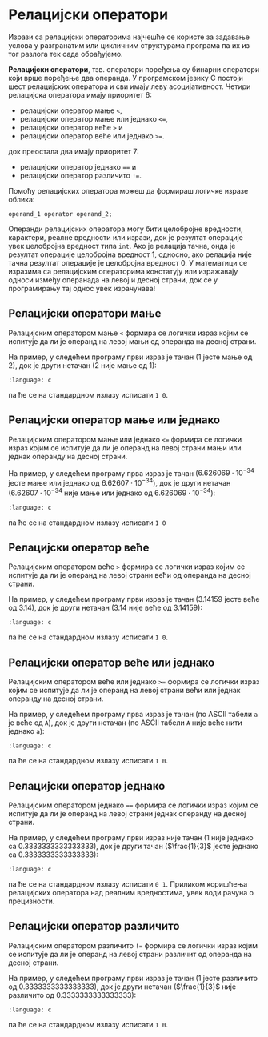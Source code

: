 # Релацијски оператори

Изрази са релацијски операторима најчешће се користе за задавање услова у
разгранатим или цикличним структурама програма па их из тог разлога тек сада
обрађујемо.

**Релацијски оператори**, тзв. оператори поређења су бинарни оператори који
врше поређење два операнда. У програмском језику C постоји шест релацијских
оператора и сви имају леву асоцијативност. Четири релацијска оператора имају
приоритет 6:

- релацијски оператор мање `<`,
- релацијски оператор мање или једнако `<=`,
- релацијски оператор веће `>` и
- релацијски оператор веће или једнако `>=`.

док преостала два имају приоритет 7:

- релацијски оператор једнако `==` и
- релацијски оператор различито `!=`.

Помоћу релацијских оператора можеш да формираш логичке изразе облика:

```text
operand_1 operator operand_2;
```

Операнди релацијских оператора могу бити целобројне вредности, карактери,
реалне вредности или изрази, док је резултат операције увек целобројна вредност
типа `int`. Ако је релација тачна, онда је резултат операције целобројна
вредност $1$, односно, ако релација није тачна резултат операције је целобројна
вредност $0$. У математици се изразима са релацијским операторима констатују
или изражавају односи између операнада на левој и десној страни, док се у
програмирању тај однос увек израчунава!

## Релацијски оператори мање

Релацијским оператором мање `<` формира се логички израз којим се испитује да
ли је операнд на левој мањи од операнда на десној страни.

На пример, у следећем програму први израз је тачан ($1$ јесте мање од $2$), док
је други нетачан ($2$ није мање од $1$):

```{literalinclude} code/relational0.c
:language: c
```

па ће се на стандардном излазу исписати `1 0`.

## Релацијски оператор мање или једнако

Релацијским оператором мање или једнако `<=` формира се логички израз којим се
испитује да ли је операнд на левој страни мањи или једнак операнду на десној
страни.

На пример, у следећем програму прва израз је тачан ($6.626069\cdot{10^{-34}}$
јесте мање или једнако од $6.62607\cdot{10^{-34}}$), док је други нетачан
($6.62607\cdot{10^{-34}}$ није мање или једнако од $6.626069\cdot{10^{-34}}$):

```{literalinclude} code/relational1.c
:language: c
```

па ће се на стандардном излазу исписати `1 0`

## Релацијски оператор веће

Релацијским оператором веће `>` формира се логички израз којим се испитује да
ли је операнд на левој страни већи од операнда на десној страни.

На пример, у следећем програму први израз је тачан ($3.14159$ јесте веће од
$3.14$), док је други нетачан ($3.14$ није веће од $3.14159$):

```{literalinclude} code/relational2.c
:language: c
```

па ће се на стандардном излазу исписати `1 0`.

## Релацијски оператор веће или једнако

Релацијским оператором веће или једнако `>=` формира се логички израз којим се
испитује да ли је операнд на левој страни већи или једнак операнду на десној
страни.

На пример, у следећем програму прва израз je тачaн (по ASCII табели `a` је веће
од `A`), док је други нетачан (по ASCII табели `A` није веће нити једнако `a`):

```{literalinclude} code/relational3.c
:language: c
```

па ће се на стандардном излазу исписати `1 0`.

## Релацијски оператор једнако

Релацијским оператором једнако `==` формира се логички израз којим се испитује
да ли је операнд на левој страни једнак операнду на десној страни.

На пример, у следећем програму први израз није тачан ($1$ није једнако са
$0.3333333333333333$), док је други тачан ($\frac{1}{3}$ јесте једнако са
$0.3333333333333333$):

```{literalinclude} code/relational4.c
:language: c
```

па ће се на стандардном излазу исписати `0 1`. Приликом коришћења релацијских
оператора над реалним вредностима, увек води рачуна о прецизности.

## Релацијски оператор различито

Релацијским оператором различито `!=` формира се логички израз којим се
испитује да ли је операнд на левој страни различит од операнда на десној
страни.

На пример, у следећем програму први израз је тачан ($1$ јесте различито од
$0.3333333333333333$), док је други нетачан ($\frac{1}{3}$ није различито од
$0.3333333333333333$):

```{literalinclude} code/relational5.c
:language: c
```

па ће се на стандардном излазу исписати `1 0`.
